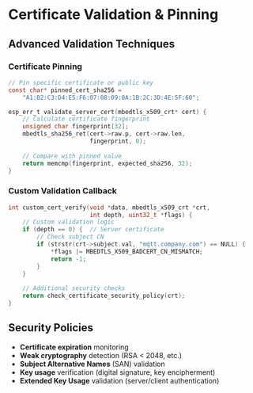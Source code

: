# Certificate Validation & Pinning

## Advanced Validation Techniques

<div class="grid grid-cols-2 gap-8">

<div>

### Certificate Pinning
```c
// Pin specific certificate or public key
const char* pinned_cert_sha256 = 
    "A1:B2:C3:D4:E5:F6:07:08:09:0A:1B:2C:3D:4E:5F:60";

esp_err_t validate_server_cert(mbedtls_x509_crt* cert) {
    // Calculate certificate fingerprint
    unsigned char fingerprint[32];
    mbedtls_sha256_ret(cert->raw.p, cert->raw.len, 
                       fingerprint, 0);
    
    // Compare with pinned value
    return memcmp(fingerprint, expected_sha256, 32);
}
```

</div>

<div>

### Custom Validation Callback
```c
int custom_cert_verify(void *data, mbedtls_x509_crt *crt, 
                       int depth, uint32_t *flags) {
    // Custom validation logic
    if (depth == 0) {  // Server certificate
        // Check subject CN
        if (strstr(crt->subject.val, "mqtt.company.com") == NULL) {
            *flags |= MBEDTLS_X509_BADCERT_CN_MISMATCH;
            return -1;
        }
    }
    
    // Additional security checks
    return check_certificate_security_policy(crt);
}
```

</div>

</div>

## Security Policies
- **Certificate expiration** monitoring
- **Weak cryptography** detection (RSA < 2048, etc.)
- **Subject Alternative Names** (SAN) validation
- **Key usage** verification (digital signature, key encipherment)
- **Extended Key Usage** validation (server/client authentication)